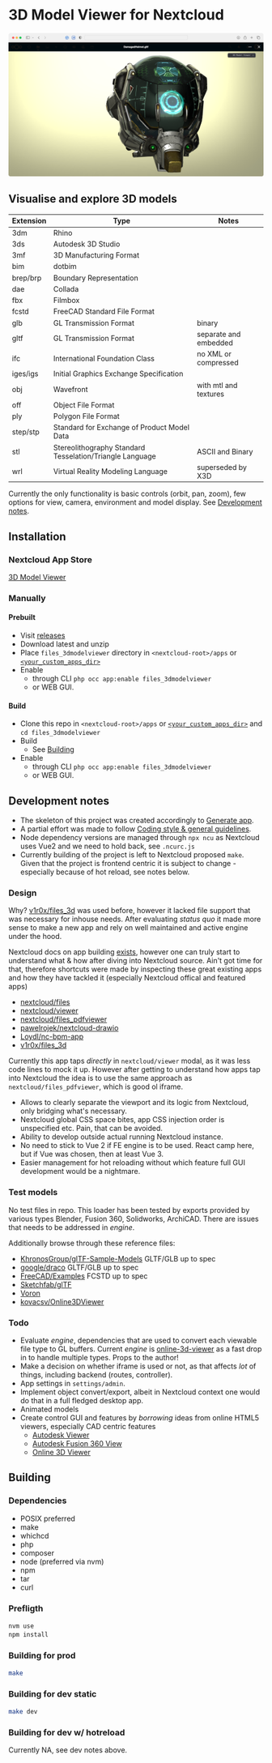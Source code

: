 <!--
SPDX-FileCopyrightText: WARP <development@warp.lv>
SPDX-License-Identifier: AGPL-3.0-or-later
-->

# 3D Model Viewer for Nextcloud

![3D Model Viewer](/src/img/screenshots/dist/1420x798.png?raw=true "GLTF and environment map")

## Visualise and explore 3D models

| Extension   | Type        | Notes       |
| ----------- | ----------- | ----------- |
| 3dm | Rhino | |
| 3ds | Autodesk 3D Studio | |
| 3mf | 3D Manufacturing Format | |
| bim | dotbim | |
| brep/brp | Boundary Representation | |
| dae | Collada | |
| fbx | Filmbox | |
| fcstd | FreeCAD Standard File Format | |
| glb | GL Transmission Format | binary |
| gltf | GL Transmission Format | separate and embedded |
| ifc | International Foundation Class | no XML or compressed |
| iges/igs | Initial Graphics Exchange Specification | |
| obj | Wavefront | with mtl and textures |
| off | Object File Format | |
| ply | Polygon File Format | |
| step/stp | Standard for Exchange of Product Model Data | |
| stl | Stereolithography Standard Tesselation/Triangle Language | ASCII and Binary |
| wrl | Virtual Reality Modeling Language | superseded by X3D |

Currently the only functionality is basic controls (orbit, pan, zoom), few options for view, camera, environment and model display. See [Development notes](#development-notes).

## Installation

### Nextcloud App Store

[3D Model Viewer](https://apps.nextcloud.com/apps/files_3dmodelviewer)

### Manually

#### Prebuilt

- Visit [releases](https://github.com/WARP-LAB/files_3dmodelviewer/releases)
- Download latest and unzip
- Place `files_3dmodelviewer` directory in `<nextcloud-root>/apps` or [`<your_custom_apps_dir>`](https://docs.nextcloud.com/server/latest/admin_manual/apps_management.html#using-custom-app-directories)
- Enable
  - through CLI `php occ app:enable files_3dmodelviewer`
  - or WEB GUI.

#### Build

- Clone this repo in `<nextcloud-root>/apps` or [`<your_custom_apps_dir>`](https://docs.nextcloud.com/server/latest/admin_manual/apps_management.html#using-custom-app-directories) and `cd files_3dmodelviewer`
- Build
  - See [Building](#building)
- Enable
  - through CLI `php occ app:enable files_3dmodelviewer`
  - or WEB GUI.

## Development notes

- The skeleton of this project was created accordingly to [Generate app](https://apps.nextcloud.com/developer/apps/generate).
- A partial effort was made to follow [Coding style & general guidelines](https://docs.nextcloud.com/server/latest/developer_manual/getting_started/codingguidelines.html).
- Node dependency versions are managed through `npx ncu` as Nextcloud uses Vue2 and we need to hold back, see `.ncurc.js`
- Currently building of the project is left to Nextcloud proposed `make`. Given that the project is frontend centric it is subject to change - especially because of hot reload, see notes below.

### Design

Why? [v1r0x/files_3d](https://github.com/v1r0x/files_3d) was used before, however it lacked file support that was necessary for inhouse needs. After evaluating *status quo* it made more sense to make a new app and rely on well maintained and active engine under the hood.

Nextcloud docs on app building [exists](https://docs.nextcloud.com/server/latest/developer_manual/app_development/index.html), however one can truly start to understand what & how after diving into Nextcloud source. Ain't got time for that, therefore shortcuts were made by inspecting these great existing apps and how they have tackled it (especially Nextcloud offical and featured apps)

- [nextcloud/files](https://github.com/nextcloud/server/tree/master/apps/files)
- [nextcloud/viewer](https://github.com/nextcloud/viewer)
- [nextcloud/files_pdfviewer](https://github.com/nextcloud/files_pdfviewer)
- [pawelrojek/nextcloud-drawio](https://github.com/pawelrojek/nextcloud-drawio)
- [Loydl/nc-bpm-app](https://github.com/Loydl/nc-bpm-app)
- [v1r0x/files_3d](https://github.com/v1r0x/files_3d)

Currently this app taps *directly* in `nextcloud/viewer` modal, as it was less code lines to mock it up. However after getting to understand how apps tap into Nextcloud the idea is to use the same approach as `nextcloud/files_pdfviewer`, which is good ol iframe.

- Allows to clearly separate the viewport and its logic from Nextcloud, only bridging what's necessary.
- Nextcloud global CSS space bites, app CSS injection order is unspecified etc. Pain, that can be avoided.
- Ability to develop outside actual running Nextcloud instance.
- No need to stick to Vue 2 if FE engine is to be used. React camp here, but if Vue was chosen, then at least Vue 3.
- Easier management for hot reloading without which feature full GUI development would be a nightmare.

### Test models

No test files in repo.
This loader has been tested by exports provided by various types Blender, Fusion 360, Solidworks, ArchiCAD. There are issues that needs to be addressed in *engine*.

Additionally browse through these reference files:

- [KhronosGroup/glTF-Sample-Models](https://github.com/KhronosGroup/glTF-Sample-Models/tree/master/2.0) GLTF/GLB up to spec
- [google/draco](https://github.com/google/draco/tree/master/testdata) GLTF/GLB up to spec
- [FreeCAD/Examples](https://github.com/FreeCAD/Examples) FCSTD up to spec
- [Sketchfab/glTF](https://sketchfab.com/features/gltf)
- [Voron](https://github.com/VoronDesign)
- [kovacsv/Online3DViewer](https://github.com/kovacsv/Online3DViewer/tree/master/test/testfiles)

### Todo

- Evaluate *engine*, dependencies that are used to convert each viewable file type to GL buffers. Current *engine* is [online-3d-viewer](https://www.npmjs.com/package/online-3d-viewer) as a fast drop in to handle multiple types. Props to the author!
- Make a decision on whether iframe is used or not, as that affects *lot* of things, including backend (routes, controller).
- App settings in `settings/admin`.
- Implement object convert/export, albeit in Nextcloud context one would do that in a full fledged desktop app.
- Animated models
- Create control GUI and features by *borrowing* ideas from online HTML5 viewers, especially CAD centric features
  - [Autodesk Viewer](https://viewer.autodesk.com/)
  - [Autodesk Fusion 360 View](https://myhub.autodesk360.com/)
  - [Online 3D Viewer](https://3dviewer.net/)

## Building

### Dependencies

- POSIX preferred
- make
- whichcd
- php
- composer
- node (preferred via nvm)
- npm
- tar
- curl

### Prefligth

```sh
nvm use
npm install
```

### Building for prod

```sh
make
```

### Building for dev static

```sh
make dev
```

### Building for dev w/ hotreload

Currently NA, see dev notes above.

